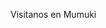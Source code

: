 <script>
function cambiarPagina() {
  console.log("https://google.com");
}
</script>


Visitanos en <a id="mylink" onclick="cambiarPagina(); return false">Mumuki </a>


